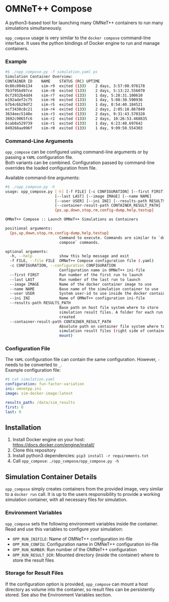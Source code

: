 # OMNeT++ Compose

A python3-based tool for launching many OMNeT++ containers to run many simulations simultaneously.

`opp_compose` usage is very similar to the `docker compose` command-line interface. It uses the python bindings of Docker engine to run and manage containers.


### Example
```bash
#$ ./opp_compose.py -f simulation.yaml ps
Simulation Container Overview:
CONTAINER ID	NAME	STATUS (RC)	UPTIME
0c86c004b134	sim-r9	exited (133)	2 days, 3:57:00.976178
7b3f95bd97ce	sim-r8	exited (133)	2 days, 5:13:22.556070
0cf2932b4dd4	sim-r7	exited (133)	1 day, 5:28:31.100610
e192adef2c75	sim-r6	exited (133)	1 day, 5:08:30.590936
b7b4c6b29df2	sim-r5	exited (133)	1 day, 0:54:40.184521
ecf3438c8c21	sim-r4	exited (133)	2 days, 2:05:18.867849
3634eec5140e	sim-r3	exited (133)	2 days, 9:31:43.570320
3692c9065fc6	sim-r2	exited (133)	2 days, 10:26:53.468835
6cab8a529739	sim-r1	exited (133)	1 day, 6:23:48.697642
849268aa996f	sim-r0	exited (133)	1 day, 9:09:50.554303
```

### Command-Line Arguments
`opp_compose` can be configured using command-line arguments or by passing a `YAML` configuration file.  
Both variants can be combined. Configuration passed by command-line overrides the loaded configuration from file.
  
Available command-line arguments:
```bash
#$ ./opp_compose.py -h
usage: opp_compose.py [-h] [-f FILE] [-c CONFIGURATION] [--first FIRST]
                      [--last LAST] [--image IMAGE] [--name NAME]
                      [--user USER] [--ini INI] [--results-path RESULTS_PATH]
                      [--container-result-path CONTAINER_RESULT_PATH]
                      {ps,up,down,stop,rm,config-dump,help,testup}

OMNeT++ Compose :: Launch OMNeT++ Simulations as Containers

positional arguments:
  {ps,up,down,stop,rm,config-dump,help,testup}
                        Command to execute. Commands are similar to `docker
                        compose` commands.

optional arguments:
  -h, --help            show this help message and exit
  -f FILE, --file FILE  OMNeT++ Compose configuration file (.yaml)
  -c CONFIGURATION, --configuration CONFIGURATION
                        Configuration name in OMNeT++ ini-file
  --first FIRST         Run number of the first run to launch
  --last LAST           Run number of the last run to launch
  --image IMAGE         Name of the docker container image to use
  --name NAME           Base name of the simulation container to use
  --user USER           System user-id to use inside the docker container
  --ini INI             Name of OMNeT++ configuration ini-file
  --results-path RESULTS_PATH
                        Base path on host file system where to store
                        simulation result files. A folder for each run is
                        created
  --container-result-path CONTAINER_RESULT_PATH
                        Absolute path on container file system where to store
                        simulation result files (right side of container bind
                        mount)
```

### Configuration File
The `YAML` configuration file can contain the same configuration. However, `-` needs to be converted to `_`.  
Example configuration file:
```yaml
#$ cat simulation.yaml
configuration: fun-factor-variation
ini: omnetpp.ini
image: sim-docker-image:latest

results_path: /data/sim_results
first: 0
last: 9
```

## Installation
1. Install Docker engine on your host: https://docs.docker.com/engine/install/
1. Clone this repository
2. Install python3 dependencies: `pip3 install -r requirements.txt`
3. Call `opp_compose`: `./opp_compose/opp_compose.py -h`


## Simulation Container Details
`opp_compose` simply creates containers from the provided image, very similar to a `docker run` call. It is up to the users responsibility to provide a working simulation container, with all necessary files for simulation.

### Environment Variables
`opp_compose` sets the following environment variables inside the container. Read and use this variables to configure your simulation:
- `OPP_RUN_INIFILE`: Name of OMNeT++ configuration ini-file
- `OPP_RUN_CONFIG`: Configuration name in OMNeT++ configuration ini-file
- `OPP_RUN_NUMBER`: Run number of the OMNeT++ configuration
- `OPP_RUN_RESULT_DIR`: Mounted directory (inside the container) where to store the result files

### Storage for Result Files
If the configuration option is provided, `opp_compose` can mount a host directory as volume into the container, so result files can be persistently stored. See also the Environment Variables section.
